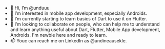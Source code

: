 - 👋 Hi, I’m @unduuu
- 👀 I’m interested in mobile app development, especially Androids.
- 🌱 I’m currently starting to learn basics of Dart to use it on Flutter.
- 💞️ I’m looking to collaborate on people, who can help me to understand and learn anything useful about Dart, Flutter, Mobile App development, Androids.
      I'm newbie here and ready to learn. 
- 📫 Youc can reach me on LinkedIn as @undineausekle.

<!---
unduuu/unduuu is a ✨ special ✨ repository because its `README.md` (this file) appears on your GitHub profile.
You can click the Preview link to take a look at your changes.
--->
